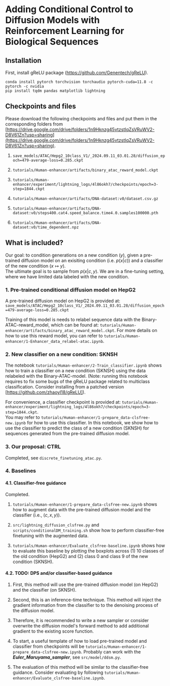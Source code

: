 

# Adding Conditional Control to Diffusion Models with Reinforcement Learning for Biological Sequences  

## Installation

First, install gReLU package (https://github.com/Genentech/gReLU).

```
conda install pytorch torchvision torchaudio pytorch-cuda=11.8 -c pytorch -c nvidia
pip install tqdm pandas matplotlib lightning
```

## Checkpoints and files

Please download the following checkpoints and files and put them in the corresponding folders from [https://drive.google.com/drive/folders/1n9Hknzg45vtzstIqZsVRuWV2-D8V61Zn?usp=sharing](https://drive.google.com/drive/folders/1n9Hknzg45vtzstIqZsVRuWV2-D8V61Zn?usp=sharing).

1. `save_models/ATAC/Hepg2_10class_V1/_2024.09.11_03.01.28/diffusion_epoch=479-average-loss=0.285.ckpt`

2. `tutorials/Human-enhancer/artifacts/binary_atac_reward_model.ckpt`

3. `tutorials/Human-enhancer/experiment/lightning_logs/4l86okh7/checkpoints/epoch=3-step=1844.ckpt`

4. `tutorials/Human-enhancer/artifacts/DNA-dataset:v0/dataset.csv.gz`

5. `tutorials/Human-enhancer/artifacts/DNA-dataset:v0/steps400.cat4.speed_balance.time4.0.samples100000.pth`

6. `tutorials/Human-enhancer/artifacts/DNA-dataset:v0/time_dependent.npz`

## What is included?

Our goal: to condition generations on a new condition ($y$), given a pre-trained diffusion model on an exisiting condition (i.e. $p(x|c)$) and a classifier of the new condition ($x \mapsto y$).  
The ultimate goal is to sample from $p(x|c,y)$. We are in a fine-tuning setting, where we have limited data labeled with the new condition.

### 1. Pre-trained conditional diffusion model on HepG2

A pre-trained diffusion model on HepG2 is provided at: `save_models/ATAC/Hepg2_10class_V1/_2024.09.11_03.01.28/diffusion_epoch=479-average-loss=0.285.ckpt`

Training of this model is needs to relabel sequence data with the Binary-ATAC-reward_model, which can be found at: `tutorials/Human-enhancer/artifacts/binary_atac_reward_model.ckpt`.
For more details on how to use this reward model, you can refer to `tutorials/Human-enhancer/1-Enhancer_data_relabel-atac.ipynb`.

### 2. New classifier on a new condition: SKNSH

The notebook `tutorials/Human-enhancer/2-Train_classifier.ipynb` shows how to train a classifier on a new condition (SKNSH) using the data relabeled with the Binary-ATAC-model. (Note: running this notebook requires to fix some bugs of the gReLU package related to multiclass classification. Consider installing from a patched version [https://github.com/zhaoyl18/gReLU]).

For convenience, a classifier checkpoint is provided at: `tutorials/Human-enhancer/experiment/lightning_logs/4l86okh7/checkpoints/epoch=3-step=1844.ckpt`.  
You may refer to `tutorials/Human-enhancer/1-prepare_data-clsfree-new.ipynb` for how to use this classifier. In this notebook, we show how to use the classifier to predict the class of a new condition (SKNSH) for sequences generated from the pre-trained diffusion model.

### 3. Our proposal: CTRL

Completed, see `discrete_finetuning_atac.py`.

### 4. Baselines

#### 4.1. Classifier-free guidance

Completed.

1. `tutorials/Human-enhancer/1-prepare_data-clsfree-new.ipynb` shows how to augment data with the pre-trained diffusion model and the classifier (i.e., $(c,x,y)$).

2. `src/lightning_diffusion_clsfree.py` and `scripts/conditionalDM_training.sh` show how to perform classifier-free finetuning with the augmented data.  

3. `tutorials/Human-enhancer/Evaluate_clsfree-baseline.ipynb` shows how to evaluate this baseline by plotting the boxplots across (1) 10 classes of the old condition (HepG2) and (2) class $0$ and class $9$ of the new condition (SKNSH).  

#### 4.2. TODO: DPS and/or classifier-based guidance  

1. First, this method will use the pre-trained diffusion model (on HepG2) and the classifier (on SKNSH).  

2. Second, this is an inference-time technique. This method will inject the gradient information from the classifier to to the denoising process of the diffusion model.  

3. Therefore, it is recommended to write a new sampler or consider overwrite the diffusion model's forward method to add additional gradient to the existing score function.  

4. To start, a useful template of how to load pre-trained model and classifier from checkpoints will be `tutorials/Human-enhancer/1-prepare_data-clsfree-new.ipynb`. Probably can work with the ***Euler_Maruyama_sampler***, see `src/model/ddsm.py`.

5. The evaluation of this method will be similar to the classifier-free guidance. Consider evaluating by following `tutorials/Human-enhancer/Evaluate_clsfree-baseline.ipynb`.  

